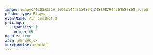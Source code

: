 ```yaml
---
image: images/130823369_1799314433559804_2481987944368587868_n.jpg
producttype: Playmat
eventName: Air Comiket 2
pricings:
  - quantity: 1
    price: 65
onsale: true
asin: AEn3VC_sx
merchandise: comiket
---
```

